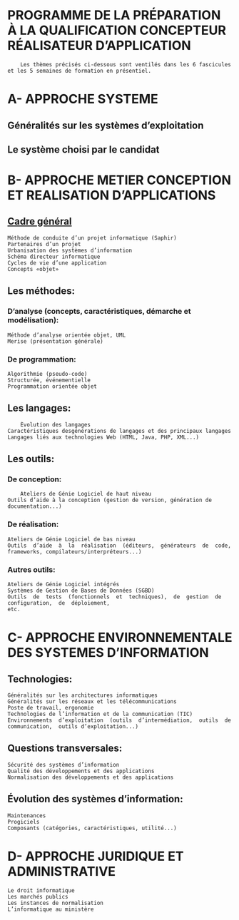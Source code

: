 # PROGRAMME DE LA PRÉPARATION À LA QUALIFICATION CONCEPTEUR RÉALISATEUR D’APPLICATION

        Les thèmes précisés ci-dessous sont ventilés dans les 6 fascicules et les 5 semaines de formation en présentiel.

# A- APPROCHE SYSTEME

## Généralités sur les systèmes d’exploitation

## Le système choisi par le candidat

# B- APPROCHE METIER CONCEPTION ET REALISATION D’APPLICATIONS

## [Cadre général](./le-projet.md)

	Méthode de conduite d’un projet informatique (Saphir)
	Partenaires d’un projet
	Urbanisation des systèmes d’information
	Schéma directeur informatique
	Cycles de vie d’une application
	Concepts «objet»

## Les méthodes:

### D’analyse (concepts, caractéristiques, démarche et modélisation):

	Méthode d’analyse orientée objet, UML
	Merise (présentation générale) 

### De programmation:

	Algorithmie (pseudo-code)
	Structurée, événementielle
	Programmation orientée objet

## Les langages:

        Évolution des langages
	Caractéristiques desgénérations de langages et des principaux langages
	Langages liés aux technologies Web (HTML, Java, PHP, XML...)
	
## Les outils:

### De conception:

        Ateliers de Génie Logiciel de haut niveau
	Outils d’aide à la conception (gestion de version, génération de documentation...)
	
### De réalisation:

    Ateliers de Génie Logiciel de bas niveau
    Outils  d’aide  à  la  réalisation  (éditeurs,  générateurs  de  code,  frameworks, compilateurs/interpréteurs...)
    
### Autres outils:

    Ateliers de Génie Logiciel intégrés
    Systèmes de Gestion de Bases de Données (SGBD)
    Outils  de  tests  (fonctionnels  et  techniques),  de  gestion  de  configuration,  de  déploiement, 
    etc.

# C- APPROCHE ENVIRONNEMENTALE DES SYSTEMES D’INFORMATION

## Technologies:

    Généralités sur les architectures informatiques
    Généralités sur les réseaux et les télécommunications
    Poste de travail, ergonomie
    Technologies de l’information et de la communication (TIC)
    Environnements  d’exploitation  (outils  d’intermédiation,  outils  de  communication,  outils d’exploitation...)
    
## Questions transversales:

    Sécurité des systèmes d’information
    Qualité des développements et des applications
    Normalisation des développements et des applications
    
## Évolution des systèmes d’information:

    Maintenances
    Progiciels
    Composants (catégories, caractéristiques, utilité...)
    
# D- APPROCHE JURIDIQUE ET ADMINISTRATIVE

    Le droit informatique
    Les marchés publics
    Les instances de normalisation
    L’informatique au ministère
